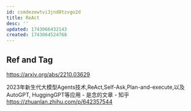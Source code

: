 ```yaml
---
id: csmdezewtvi3jnd8tzvgo2d
title: ReAct
desc: ''
updated: 1743066432143
created: 1743064524768
---
```


## Ref and Tag

https://arxiv.org/abs/2210.03629

2023年新生代大模型Agents技术,ReAct,Self-Ask,Plan-and-execute,以及AutoGPT, HuggingGPT等应用 - 是念的文章 - 知乎
https://zhuanlan.zhihu.com/p/642357544